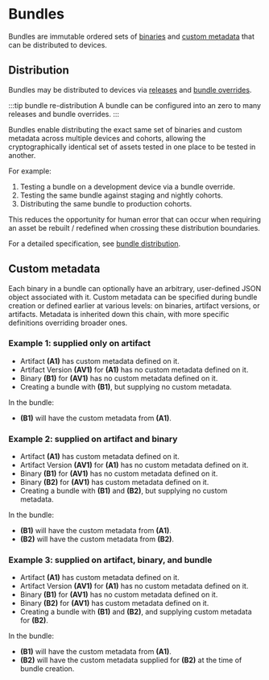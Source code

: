 # Bundles

Bundles are immutable ordered sets of [binaries](binaries) and [custom metadata](#custom-metadata) that can be distributed to devices.

## Distribution

Bundles may be distributed to devices via [releases](releases) and [bundle overrides](bundle-overrides).

:::tip bundle re-distribution
A bundle can be configured into an zero to many releases and bundle overrides.
:::

Bundles enable distributing the exact same set of binaries and custom metadata across multiple devices and cohorts, allowing the cryptographically identical set of assets tested in one place to be tested in another.

For example:

  1. Testing a bundle on a development device via a bundle override.
  2. Testing the same bundle against staging and nightly cohorts.
  3. Distributing the same bundle to production cohorts.

This reduces the opportunity for human error that can occur when requiring an asset be rebuilt / redefined when crossing these distribution boundaries.

For a detailed specification, see [bundle distribution](bundle-distribution).

## Custom metadata

Each binary in a bundle can optionally have an arbitrary, user-defined JSON object associated with it. Custom metadata can be specified during bundle creation or defined earlier at various levels: on binaries, artifact versions, or artifacts. Metadata is inherited down this chain, with more specific definitions overriding broader ones.

### Example 1: supplied only on artifact

  - Artifact **(A1)** has custom metadata defined on it.
  - Artifact Version **(AV1)** for **(A1)** has no custom metadata defined on it.
  - Binary **(B1)** for **(AV1)** has no custom metadata defined on it.
  - Creating a bundle with **(B1)**, but supplying no custom metadata.

In the bundle:

  - **(B1)** will have the custom metadata from **(A1)**.

### Example 2: supplied on artifact and binary

  - Artifact **(A1)** has custom metadata defined on it.
  - Artifact Version **(AV1)** for **(A1)** has no custom metadata defined on it.
  - Binary **(B1)** for **(AV1)** has no custom metadata defined on it.
  - Binary **(B2)** for **(AV1)** has custom metadata defined on it.
  - Creating a bundle with **(B1)** and **(B2)**, but supplying no custom metadata.

In the bundle:

  - **(B1)** will have the custom metadata from **(A1)**.
  - **(B2)** will have the custom metadata from **(B2)**.

### Example 3: supplied on artifact, binary, and bundle

  - Artifact **(A1)** has custom metadata defined on it.
  - Artifact Version **(AV1)** for **(A1)** has no custom metadata defined on it.
  - Binary **(B1)** for **(AV1)** has no custom metadata defined on it.
  - Binary **(B2)** for **(AV1)** has custom metadata defined on it.
  - Creating a bundle with **(B1)** and **(B2)**, and supplying custom metadata for **(B2)**.

In the bundle:

  - **(B1)** will have the custom metadata from **(A1)**.
  - **(B2)** will have the custom metadata supplied for **(B2)** at the time of bundle creation.

